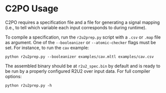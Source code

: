 # C2PO Usage
C2PO requires a specification file and a file for generating a signal mapping (i.e., to tell which variable each input corresponds to during runtime).

To compile a specification, run the `r2u2prep.py` script with a `.csv` or `.map` file as argument. One of the `--booleanizer` or `--atomic-checker` flags must be set. For instance, to run the `cav` example:

    python r2u2prep.py --booleanizer examples/cav.mltl examples/cav.csv 

The assembled binary should be at `r2u2_spec.bin` by default and is ready to be run by a properly configured R2U2 over input data. For full compiler options:

    python r2u2prep.py -h